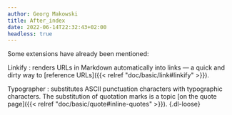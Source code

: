 ```yaml
---
author: Georg Makowski
title: After_index
date: 2022-06-14T22:32:43+02:00 
headless: true
---
```


Some extensions have already been mentioned:

Linkify
: renders URLs in Markdown automatically into links — a quick and dirty way to [reference URLs]({{< relref "doc/basic/link#linkify" >}}).

Typographer
: substitutes ASCII punctuation characters with typographic characters. The substitution of quotation marks is a topic [on the quote page]({{< relref "doc/basic/quote#inline-quotes" >}}).
{.dl-loose}

